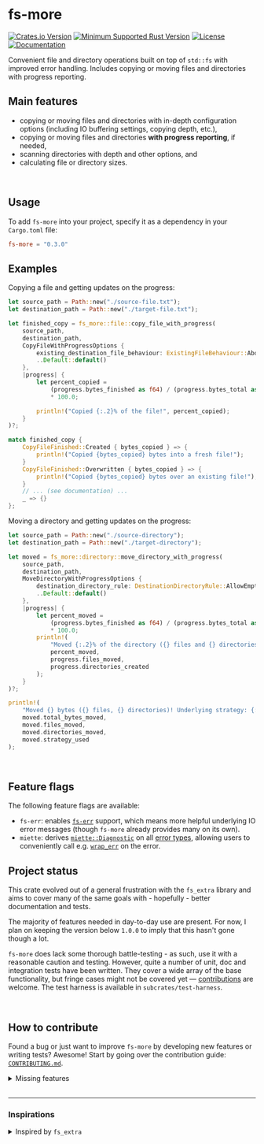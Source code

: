 fs-more
=======
[![Crates.io Version](https://img.shields.io/crates/v/fs-more?style=flat-square)](https://crates.io/crates/fs-more)
[![Minimum Supported Rust Version](https://img.shields.io/badge/MSRV-1.63.0-brightgreen?style=flat-square)](https://github.com/simongoricar/fs-more/blob/master/Cargo.toml)
[![License](https://img.shields.io/badge/license-MIT-blue?style=flat-square)](https://github.com/simongoricar/fs-more/blob/master/LICENSE)
[![Documentation](https://img.shields.io/badge/docs-on%20docs.rs-green?style=flat-square)](https://docs.rs/fs-more)



Convenient file and directory operations built on top of `std::fs` with improved error handling.
Includes copying or moving files and directories with progress reporting.

## Main features
- copying or moving files and directories with in-depth configuration options (including IO buffering settings, copying depth, etc.),
- copying or moving files and directories **with progress reporting**, if needed,
- scanning directories with depth and other options, and
- calculating file or directory sizes.



<br>


## Usage
To add `fs-more` into your project, specify it as a dependency in your `Cargo.toml` file:
```toml
fs-more = "0.3.0"
```


## Examples
Copying a file and getting updates on the progress:

```rust
let source_path = Path::new("./source-file.txt");
let destination_path = Path::new("./target-file.txt");

let finished_copy = fs_more::file::copy_file_with_progress(
    source_path,
    destination_path,
    CopyFileWithProgressOptions {
        existing_destination_file_behaviour: ExistingFileBehaviour::Abort,
        ..Default::default()
    },
    |progress| {
        let percent_copied =
            (progress.bytes_finished as f64) / (progress.bytes_total as 
            * 100.0;

        println!("Copied {:.2}% of the file!", percent_copied);
    }
)?;

match finished_copy {
    CopyFileFinished::Created { bytes_copied } => {
        println!("Copied {bytes_copied} bytes into a fresh file!");
    }
    CopyFileFinished::Overwritten { bytes_copied } => {
        println!("Copied {bytes_copied} bytes over an existing file!");
    }
    // ... (see documentation) ...
    _ => {}
};
```

Moving a directory and getting updates on the progress:
```rust
let source_path = Path::new("./source-directory");
let destination_path = Path::new("./target-directory");

let moved = fs_more::directory::move_directory_with_progress(
    source_path,
    destination_path,
    MoveDirectoryWithProgressOptions {
        destination_directory_rule: DestinationDirectoryRule::AllowEmpty,
        ..Default::default()
    },
    |progress| {
        let percent_moved =
            (progress.bytes_finished as f64) / (progress.bytes_total as f64)
            * 100.0;
        println!(
            "Moved {:.2}% of the directory ({} files and {} directories so far).",
            percent_moved,
            progress.files_moved,
            progress.directories_created
        );
    }
)?;

println!(
    "Moved {} bytes ({} files, {} directories)! Underlying strategy: {:?}.",
    moved.total_bytes_moved,
    moved.files_moved,
    moved.directories_moved,
    moved.strategy_used
);
```

<br>

## Feature flags
The following feature flags are available:
- `fs-err`: enables [`fs-err`](https://docs.rs/fs-err) support, which means more helpful underlying IO error messages
  (though `fs-more` already provides many on its own).
- `miette`: derives [`miette::Diagnostic`](https://docs.rs/miette/latest/miette/derive.Diagnostic.html) on all 
  [error types](https://docs.rs/fs-more/latest/fs_more/error/index.html), 
  allowing users to conveniently call e.g. [`wrap_err`](https://docs.rs/miette/latest/miette/trait.Context.html#tymethod.wrap_err) on the error.


## Project status
This crate evolved out of a general frustration with the `fs_extra` library 
and aims to cover many of the same goals with - hopefully - better documentation and tests.

The majority of features needed in day-to-day use are present.
For now, I plan on keeping the version below `1.0.0` to imply that 
this hasn't gone though a lot.

`fs-more` does lack some thorough battle-testing - as such, use it with a reasonable caution and testing.
However, quite a number of unit, doc and integration tests have been written. 
They cover a wide array of the base functionality, but fringe cases might not be covered yet — 
[contributions](https://github.com/simongoricar/fs-more/blob/master/CONTRIBUTING.md) are welcome. The test harness is available in `subcrates/test-harness`.



<br>

## How to contribute
Found a bug or just want to improve `fs-more` by developing new features or writing tests? Awesome!
Start by going over the contribution guide: [`CONTRIBUTING.md`](https://github.com/simongoricar/fs-more/blob/master/CONTRIBUTING.md).


<details>
<summary>Missing features</summary>

> Contributions for the ideas below are most welcome!
>
> Some of these ideas and/or missing features are simpler, some are more of a long shot.
> However, note that even though they are stated below, they probably haven't been thought out deeply enough.
> If you decide to contribute, it would probably be best to first open an issue so various approaches 
> can be discussed before something is developed.

- [ ] *Cross-platform: allow copying file and directory permissions.*

  This partially already exists in some functions, but it inconsistent across the API. 
  The reason is that `std::fs::copy` already copies permission bits, but we don't use that in several places,
  since copying with progress reporting makes using `std::fs::copy` impossible. 
  Ideally, we should expose a new option through the existing `*Options` structs and make this consistent.

  I think this should be reasonably simple to do, but it might take some thinking about edge cases 
  and implementing some platform-specifics (i.e. on Windows, we probably want to copy the hidden file flag, etc).

- [ ] *On Unix: allow copying file and directory owners and groups.*
  
  Depending on how deep the implementation rabbit-hole goes,
  perhaps using [`file-owner`](https://docs.rs/file-owner/latest/file_owner/) or [`nix`](https://docs.rs/nix/latest/nix/)
  could suffice? Perhaps we should feature-gate these kinds of things so the average user doesn't need to pull in so many dependencies?

- [ ] *Cross-platform: allow copying creation/access/modification time of files and directories (across the entire API). 
  This could also include various other metadata.*
  
  Ideally, this should be highly configurable through the existing `*Options` structs.
  This might take some more work though due to various platform differences 
  (see: [Unix](https://doc.rust-lang.org/std/os/unix/fs/trait.MetadataExt.html), 
  [Linux](https://doc.rust-lang.org/std/os/linux/fs/trait.MetadataExt.html), 
  [Windows](https://doc.rust-lang.org/std/os/windows/fs/trait.MetadataExt.html)).

  It might be more feasible to simply delegate this to some existing crate, 
  i.e. [`filetime`](https://lib.rs/crates/filetime) (but this one covers only timestamps).
  Perhaps we should start with just creation/access/modification timestamps and expand later?

- [ ] *On Windows: allow copying the [ACL](https://learn.microsoft.com/en-us/windows/win32/secauthz/access-control-lists)
  of files and directories.*

  This seems like a long shot and would need some concrete use cases before proceeding. Maybe [`windows-acl`](https://github.com/trailofbits/windows-acl)
  could help? If this feature is to be developed, I think we should not expose any underlying ACL API and allow purely for mirroring it when copying or moving. This should almost definitely be under a feature flag.

</details>


<br>

---

### Inspirations

<details>
<summary>Inspired by <code>fs_extra</code></summary>

`fs-more` is very much not a fork, but its API surface has been partially 
inspired by parts of the [`fs_extra`](https://github.com/webdesus/fs_extra) library - thank you!

</details>
